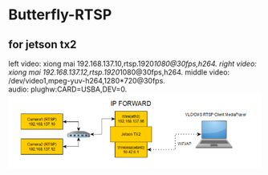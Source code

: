 # Butterfly-RTSP
## for jetson tx2
left video: xiong mai 192.168.137.10,rtsp.1920*1080@30fps,h264.
right video: xiong mai 192.168.137.12,rtsp.1920*1080@30fps,h264.
middle video: /dev/video1,mpeg-yuv-h264,1280*720@30fps.   
audio: plughw:CARD=USBA,DEV=0.   
![summary](https://github.com/ShellAlbert/Tiger-RTSP/blob/master/document/summary.png)   


